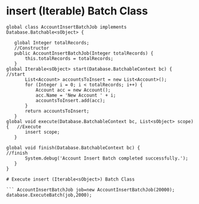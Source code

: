 # insert (Iterable<sObject>) Batch Class
 ```//insert (Iterable<sObject>) Batch Class
global class AccountInsertBatchJob implements Database.Batchable<sObject> {    
   
    global Integer totalRecords;  
    //Constructor 
    public AccountInsertBatchJob(Integer totalRecords) {
        this.totalRecords = totalRecords;
    }   
global Iterable<sObject> start(Database.BatchableContext bc) {              //start
        List<Account> accountsToInsert = new List<Account>();
        for (Integer i = 0; i < totalRecords; i++) {
            Account acc = new Account();
            acc.Name = 'New Account ' + i;
            accountsToInsert.add(acc);
        }
        return accountsToInsert;
    }
global void execute(Database.BatchableContext bc, List<sObject> scope) {   //Execute
        insert scope;
    }

global void finish(Database.BatchableContext bc) {                          //finish
        System.debug('Account Insert Batch completed successfully.');
    }
}

# Execute insert (Iterable<sObject>) Batch Class

 ``` AccountInsertBatchJob job=new AccountInsertBatchJob(20000);
database.ExecuteBatch(job,2000);     



